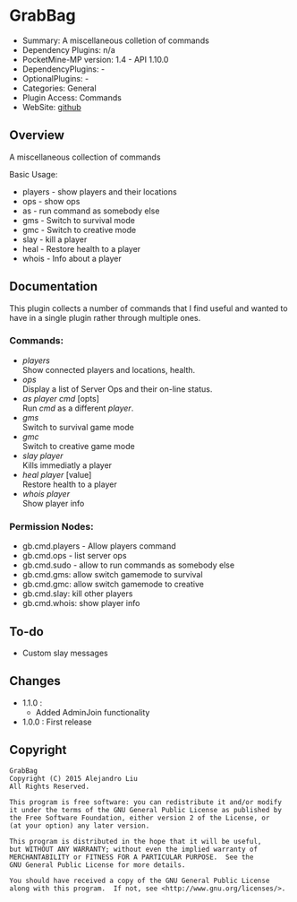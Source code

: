 GrabBag
=======

* Summary: A miscellaneous colletion of commands
* Dependency Plugins: n/a
* PocketMine-MP version: 1.4 - API 1.10.0
* DependencyPlugins: -
* OptionalPlugins: -
* Categories: General
* Plugin Access: Commands
* WebSite: [github](https://github.com/alejandroliu/pocketmine-plugins/tree/master/GrabBag)

Overview
--------

A miscellaneous collection of commands

Basic Usage:

* players - show players and their locations
* ops - show ops
* as - run command as somebody else
* gms - Switch to survival mode
* gmc - Switch to creative mode
* slay - kill a player
* heal - Restore health to a player
* whois - Info about a player

Documentation
-------------

This plugin collects a number of commands that I find useful and
wanted to have in a single plugin rather through multiple ones.

### Commands:

* *players*  
  Show connected players and locations, health.
* *ops*  
  Display a list of Server Ops and their on-line status.
* *as* *player* *cmd* [opts]  
  Run *cmd* as a different *player*.
* *gms*  
  Switch to survival game mode
* *gmc*  
  Switch to creative game mode
* *slay* *player*  
  Kills immediatly a player
* *heal* *player* [value]  
  Restore health to a player
* *whois* *player*  
  Show player info

### Permission Nodes:

* gb.cmd.players - Allow players command
* gb.cmd.ops - list server ops
* gb.cmd.sudo - allow to run commands as somebody else
* gb.cmd.gms: allow switch gamemode to survival
* gb.cmd.gmc: allow switch gamemode to creative
* gb.cmd.slay: kill other players
* gb.cmd.whois: show player info

To-do
-----

* Custom slay messages

Changes
-------

* 1.1.0 :
  * Added AdminJoin functionality
* 1.0.0 : First release

Copyright
---------

    GrabBag
    Copyright (C) 2015 Alejandro Liu  
    All Rights Reserved.

    This program is free software: you can redistribute it and/or modify
    it under the terms of the GNU General Public License as published by
    the Free Software Foundation, either version 2 of the License, or
    (at your option) any later version.

    This program is distributed in the hope that it will be useful,
    but WITHOUT ANY WARRANTY; without even the implied warranty of
    MERCHANTABILITY or FITNESS FOR A PARTICULAR PURPOSE.  See the
    GNU General Public License for more details.

    You should have received a copy of the GNU General Public License
    along with this program.  If not, see <http://www.gnu.org/licenses/>.

